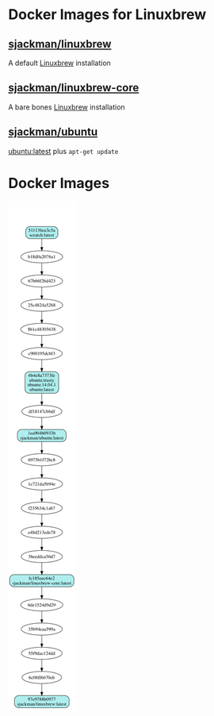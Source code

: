 Docker Images for Linuxbrew
================================================================================

## [sjackman/linuxbrew][]
A default [Linuxbrew][] installation

## [sjackman/linuxbrew-core][]
A bare bones [Linuxbrew][] installation

## [sjackman/ubuntu][]
[ubuntu:latest][] plus `apt-get update`

[Linuxbrew]: http://brew.sh/linuxbrew/
[sjackman/linuxbrew]: linuxbrew/Dockerfile
[sjackman/linuxbrew-core]: linuxbrew-core/Dockerfile
[sjackman/ubuntu]: ubuntu/Dockerfile
[ubuntu:latest]: https://registry.hub.docker.com/_/ubuntu/

Docker Images
================================================================================

![Docker images](docker-images.png)
